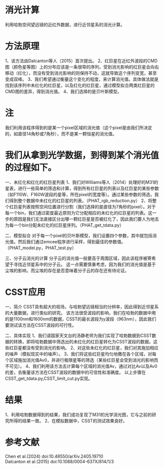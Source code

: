 # 消光计算
利用哈勃空间望远镜的近红外数据，进行近邻星系的消光计算。

# 方法原理
1、该方法由Dalcanton等人（2015）首次提出。
2、红巨星在近红外波段的CMD图（颜色星等图）上的分布应该是一条很窄的序列，受到消光影响的红巨星会向右移动（红化），而没有受到消光影响的则保持不动，这就导致这个序列变宽，甚至变成双峰。
3、我们希望通过衡量这个变化的程度，来计算消光值。具体做法就是找到该序列中未红化的红巨星，以及红化的红巨星，通过模型拟合两类红巨星的CMD图的差异，得到消光值。
4、我们选择的是贝叶斯模型。

# 注
我们利用该程序得到的是某一个pixel区域的消光值（这个pixel是由我们所决定的，如直径14角秒或7角秒），而不是某一颗恒星的消光值。

# 我们从拿到光学数据，到得到某个消光值的过程如下。
一、未红化和红化的红巨星列表
1、我们对Williams等人（2014）处理好的M31的星表，进行一些简单的筛选和计算，得到所有红巨星的列表以及红巨星的某些参数（如F110W、F160W波段的星等，所在pixel的宽度等）。通过某些参数的筛选，我们得到整个数据中未红化的红巨星的列表。（PHAT_rgb_reduction.py）
2、将整个红巨星列表按照空间位置进行分割（我们选择的是直径为7角秒的pixel）。对于每一个bin，我们通过密度最近原则为它分配相应的未红化的红巨星的列表。这一步的原因是我们无法直接区分出哪一颗红巨星是否被红化了，因此我们要人为地去为每一个bin分配未红化的红巨星序列。（PHAT_get_tdata.py）

二、模型拟合
对于每一个pixel的贝叶斯模型，我们设置四个参数，其中就包括消光值。然后我们通过emcee程序进行采样，得到最佳的参数值。（PHAT_model.py，PHAT_test.py）

三、分子云消光的计算
分子云的消光值一般要高于周围区域，因此该程序被寄希望于寻找近邻星系中的分子云。
这一点需要慎重考虑，因为我们的消光值是基于尘埃的影响，而尘埃的存在是否意味着分子云的存在还有待论证。

# CSST应用

一、简介
CSST具有超大的视场，与哈勃望远镜相当的分辨率，因此得到近邻星系的大量数据，进行类似的研究。
该方法很受波段的影响，我们在哈勃的数据中用的是1100nm和1600nm的数据，CSST的最长波段为y波段（963nm），因此我们要测试该方法在CSST波段的可行性。

二、具体实现
1、我们请国家天文台的汤静老师为我们实现了哈勃数据到CSST数据的转换，即将哈勃数据中筛选出的未红化的红巨星转化为CSST波段的数据。这些红巨星都没有受到消光的影响。
2、对这些未红化的红巨星，我们对其施加相应的噪声（模拟现实中的噪声）。
3、我们将这些红巨星均匀地撒在各个区域，对每个区域施加消光值Av0，并进行极限星等的筛选（某些红巨星会受到消光的影响而不可见）。
4、我们利用该方法去计算每个区域的消光值Av，通过对比Av以及Av0的差，去衡量该方法在CSST波段的数据中的可信性和准确度。
以上步骤在CSST_get_tdata.py,CSST_limit_cut.py实现。

# 结果
1、利用哈勃数据得到的结果，我们成功复现了M31的光学消光图，它与之前的研究所得的结果一致。
2、在模拟数据中，CSST的测试效果良好。

# 参考文献
Chen et al.(2024) doi:10.48550/arXiv.2405.19710 <br />
Dalcanton et al.(2015) doi:10.1088/0004-637X/814/1/3

